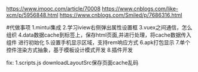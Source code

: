 https://www.imooc.com/article/70008
https://www.cnblogs.com/like-xcm/p/5956848.html
https://www.cnblogs.com/Smiled/p/7686316.html

#代做事项
1.mintui集成
2.学习iview右侧弹出属性设置框
3.vuex之间通信，怎么组织
4.data数据cache到标签上，保存html页面,并进行处理，将cache数据传入 组件 进行初始化
5.设置手机显示区域，支持rem响应方式
6.apk打包显示
7.单个控件渲染方式抽象，基于模板设计模式开发
8.插件开发


fix:
1.scripts.js downloadLayoutSrc保存页面cache乱码


